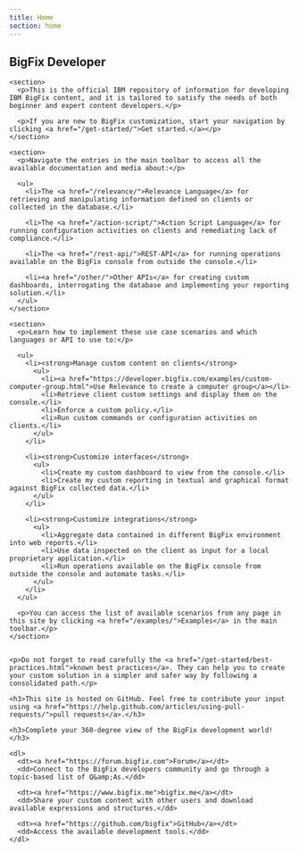 ```yaml
---
title: Home
section: home
---
```


<div class="container-left">
  <article class="article">
    <h1>BigFix Developer</h1>

    <section>
      <p>This is the official IBM repository of information for developing IBM BigFix content, and it is tailored to satisfy the needs of both beginner and expert content developers.</p>

      <p>If you are new to BigFix customization, start your navigation by clicking <a href="/get-started/">Get started.</a></p>
    </section>

    <section>
      <p>Navigate the entries in the main toolbar to access all the available documentation and media about:</p>

      <ul>
        <li>The <a href="/relevance/">Relevance Language</a> for retrieving and manipulating information defined on clients or collected in the database.</li>

        <li>The <a href="/action-script/">Action Script Language</a> for running configuration activities on clients and remediating lack of compliance.</li>

        <li>The <a href="/rest-api/">REST-API</a> for running operations available on the BigFix console from outside the console.</li>

        <li><a href="/other/">Other APIs</a> for creating custom dashboards, interrogating the database and implementing your reporting solution.</li>
      </ul>
    </section>

    <section>
      <p>Learn how to implement these use case scenarios and which languages or API to use to:</p>

      <ul>
        <li><strong>Manage custom content on clients</strong>
          <ul>
            <li><a href="https://developer.bigfix.com/examples/custom-computer-group.html">Use Relevance to create a computer group</a></li>
            <li>Retrieve client custom settings and display them on the console.</li>
            <li>Enforce a custom policy.</li>
            <li>Run custom commands or configuration activities on clients.</li>
          </ul>
        </li>

        <li><strong>Customize interfaces</strong>
          <ul>
            <li>Create my custom dashboard to view from the console.</li>
            <li>Create my custom reporting in textual and graphical format against BigFix collected data.</li>
          </ul>
        </li>

        <li><strong>Customize integrations</strong>
          <ul>
            <li>Aggregate data contained in different BigFix environment into web reports.</li>
            <li>Use data inspected on the client as input for a local proprietary application.</li>
            <li>Run operations available on the BigFix console from outside the console and automate tasks.</li>
          </ul>
        </li>
      </ul>

      <p>You can access the list of available scenarios from any page in this site by clicking <a href="/examples/">Examples</a> in the main toolbar.</p>
    </section>

    
    <p>Do not forget to read carefully the <a href="/get-started/best-practices.html">known best practices</a>. They can help you to create your custom solution in a simpler and safer way by following a consolidated path.</p>
  </article>
</div>

<div class="container-right">
  <aside class="side-nav">
    
  
    <h3>This site is hosted on GitHub. Feel free to contribute your input using <a href="https://help.github.com/articles/using-pull-requests/">pull requests</a>.</h3>
  
    <h3>Complete your 360-degree view of the BigFix development world!</h3>

    <dl>
      <dt><a href="https://forum.bigfix.com">Forum</a></dt>
      <dd>Connect to the BigFix developers community and go through a topic-based list of Q&amp;As.</dd>

      <dt><a href="https://www.bigfix.me">bigfix.me</a></dt>
      <dd>Share your custom content with other users and download available expressions and structures.</dd>

      <dt><a href="https://github.com/bigfix">GitHub</a></dt>
      <dd>Access the available development tools.</dd>
    </dl>
  
  </aside>
</div>
